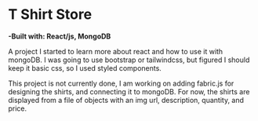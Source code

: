 # T Shirt Store
**-Built with: React/js, MongoDB**

A project I started to learn more about react and how to use it with mongoDB. I was going to use bootstrap or tailwindcss, but figured I should keep it basic css, so I used styled components. 

This project is not currently done, I am working on adding fabric.js for designing the shirts, and connecting it to mongoDB. For now, the shirts are displayed from a file of objects with an img url, description, quantity, and price. 
